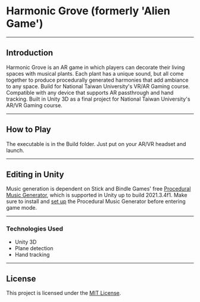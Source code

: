 # Harmonic Grove (formerly 'Alien Game')

---

## Introduction

Harmonic Grove is an AR game in which players can decorate their living spaces with musical plants. Each plant has a unique sound, but all come together to produce procedurally generated harmonies that add ambiance to any space. Build for National Taiwan University's VR/AR Gaming course. Compatible with any device that supports AR passthrough and hand tracking. Built in Unity 3D as a final project for National Taiwan University's AR/VR Gaming course. 

---

## How to Play

The executable is in the Build folder. Just put on your AR/VR headset and launch.

---

## Editing in Unity

Music generation is dependent on Stick and Bindle Games' free [Procedural Music Generator](https://assetstore.unity.com/packages/audio/music/procedural-music-generator-192532), which is supported in Unity up to build 2021.3.4f1. Make sure to install and [set up](https://drive.google.com/file/d/1RUiuJK4mqKodGSULT1T34mR-cDeqzLz-/view) the Procedural Music Generator before entering game mode.

---

### Technologies Used
- Unity 3D
- Plane detection
- Hand tracking

---

## License

This project is licensed under the [MIT License](LICENSE).

